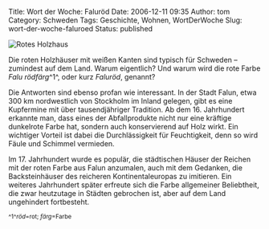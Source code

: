 Title: Wort der Woche: Faluröd
Date: 2006-12-11 09:35
Author: tom
Category: Schweden
Tags: Geschichte, Wohnen, WortDerWoche
Slug: wort-der-woche-faluroed
Status: published

![Rotes Holzhaus](http://www.fiket.de/pic/falurod.jpg "Rotes Holzhaus")

Die roten Holzhäuser mit weißen Kanten sind typisch für Schweden –
zumindest auf dem Land. Warum eigentlich? Und warum wird die rote Farbe
*Falu rödfärg*^1^, oder kurz *Faluröd*, genannt?

Die Antworten sind ebenso profan wie interessant. In der Stadt Falun,
etwa 300 km nordwestlich von Stockholm im Inland gelegen, gibt es eine
Kupfermine mit über tausendjähriger Tradition. Ab dem 16. Jahrhundert
erkannte man, dass eines der Abfallprodukte nicht nur eine kräftige
dunkelrote Farbe hat, sondern auch konservierend auf Holz wirkt. Ein
wichtiger Vorteil ist dabei die Durchlässigkeit für Feuchtigkeit, denn
so wird Fäule und Schimmel vermieden.

Im 17. Jahrhundert wurde es populär, die städtischen Häuser der Reichen
mit der roten Farbe aus Falun anzumalen, auch mit dem Gedanken, die
Backsteinhäuser des reicheren Kontinentaleuropas zu imitieren. Ein
weiteres Jahrhundert später erfreute sich die Farbe allgemeiner
Beliebtheit, die zwar heutzutage in Städten gebrochen ist, aber auf dem
Land ungehindert fortbesteht.

<small>^1^*röd*=rot; *färg*=Farbe</small>

